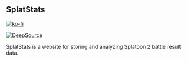 SplatStats
----------

[![ko-fi](https://ko-fi.com/img/githubbutton_sm.svg)](https://ko-fi.com/Q5Q44LFZB)

[![DeepSource](https://deepsource.io/gh/cass-dlcm/splatstats.svg/?label=active+issues&show_trend=true)](https://deepsource.io/gh/cass-dlcm/splatstats/?ref=repository-badge)


SplatStats is a website for storing and analyzing Splatoon 2 battle result data.